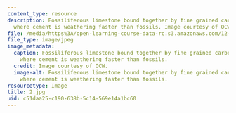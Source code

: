 ```yaml
---
content_type: resource
description: Fossiliferous limestone bound together by fine grained carbonate cement
  where cement is weathering faster than fossils. Image courtesy of OCW.
file: /media/https%3A/open-learning-course-data-rc.s3.amazonaws.com/12-110-sedimentary-geology-fall-2004/c51daa25c190638b5c14569e14a1bc60_2.jpg
file_type: image/jpeg
image_metadata:
  caption: Fossiliferous limestone bound together by fine grained carbonate cement
    where cement is weathering faster than fossils.
  credit: Image courtesy of OCW.
  image-alt: Fossiliferous limestone bound together by fine grained carbonate cement
    where cement is weathering faster than fossils.
resourcetype: Image
title: 2.jpg
uid: c51daa25-c190-638b-5c14-569e14a1bc60
---
```

